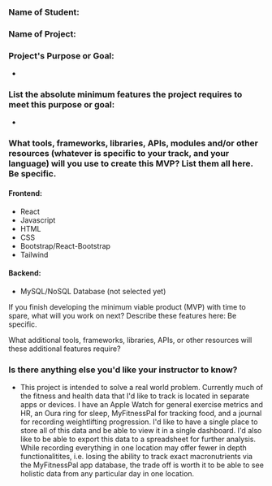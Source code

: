 ### Name of Student: 

### Name of Project: 

### Project's Purpose or Goal: 
- 

### List the absolute minimum features the project requires to meet this purpose or goal:
- 


### What tools, frameworks, libraries, APIs, modules and/or other resources (whatever is specific to your track, and your language) will you use to create this MVP? List them all here. Be specific.

#### Frontend:
- React
- Javascript
- HTML
- CSS
- Bootstrap/React-Bootstrap
- Tailwind

#### Backend:
- MySQL/NoSQL Database (not selected yet)

If you finish developing the minimum viable product (MVP) with time to spare, what will you work on next? Describe these features here: Be specific.

What additional tools, frameworks, libraries, APIs, or other resources will these additional features require?



### Is there anything else you'd like your instructor to know?
- This project is intended to solve a real world problem. Currently much of the fitness and health data that I'd like to track is located in separate apps or devices. I have an Apple Watch for general exercise metrics and HR, an Oura ring for sleep, MyFitnessPal for tracking food, and a journal for recording weightlifting progression. I'd like to have a single place to store all of this data and be able to view it in a single dashboard. I'd also like to be able to export this data to a spreadsheet for further analysis. While recording everything in one location may offer fewer in depth functionalitites, i.e. losing the ability to track exact macronutrients via the MyFitnessPal app database, the trade off is worth it to be able to see holistic data from any particular day in one location. 
